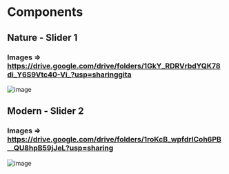 ﻿# Components
## Nature - Slider 1
### Images => https://drive.google.com/drive/folders/1GkY_RDRVrbdYQK78di_Y6S9Vtc40-Vi_?usp=sharinggita
![image](https://github.com/Janith-Sandamal/musical-umbrella/assets/78975250/492f9b13-8d7a-41a1-b026-7e5d7d26476f)

## Modern - Slider 2
### Images => https://drive.google.com/drive/folders/1roKcB_wpfdrICoh6PB__QU8hpB59jJeL?usp=sharing
![image](https://github.com/Janith-Sandamal/musical-umbrella/assets/78975250/236d2bfa-605a-46ae-b29f-87b33251d89a)

